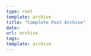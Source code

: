 ```yaml
---
type: root
template: archive
title: "Complete Post Archive"
date:
url: archive
tags:
template: archive
---
```

